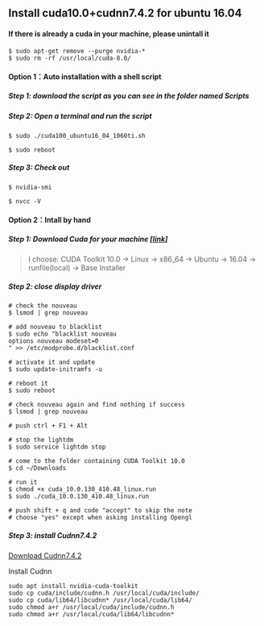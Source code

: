 ## Install cuda10.0+cudnn7.4.2 for ubuntu 16.04

#### If there is already a cuda in your machine, please unintall it 

```shell
$ sudo apt-get remove --purge nvidia-*
$ sudo rm -rf /usr/local/cuda-8.0/
```





#### Option 1：Auto installation with a shell script

##### Step 1: download the script as you can see in the folder named Scripts

##### Step 2: Open a terminal and run the script

```shell
$ sudo ./cuda100_ubuntu16_04_1060ti.sh
```

```shell
$ sudo reboot
```

##### Step 3: Check out

```shell
$ nvidia-smi
```

```shell
$ nvcc -V
```





#### Option 2：Intall by hand

##### Step 1: Download Cuda for your machine [[link]](https://developer.nvidia.com/cuda-toolkit-archive)

> I choose: CUDA Toolkit 10.0 -> Linux -> x86_64 -> Ubuntu -> 16.04 -> runfile(local) -> Base Installer
>

##### Step 2: close display driver

```shell
# check the nouveau
$ lsmod | grep nouveau

# add nouveau to blacklist
$ sudo echo "blacklist nouveau
options nouveau modeset=0
" >> /etc/modprobe.d/blacklist.conf

# activate it and update
$ sudo update-initramfs -u

# reboot it
$ sudo reboot

# check nouveau again and find nothing if success
$ lsmod | grep nouveau

# push ctrl + F1 + Alt

# stop the lightdm 
$ sudo service lightdm stop
```

```shell
# come to the folder containing CUDA Toolkit 10.0
$ cd ~/Downloads

# run it
$ chmod +x cuda_10.0.130_410.48_linux.run
$ sudo ./cuda_10.0.130_410.48_linux.run

# push shift + q and code "accept" to skip the note
# choose "yes" except when asking installing Opengl
```

##### Step 3: install Cudnn7.4.2

[Download Cudnn7.4.2](https://developer.nvidia.com/rdp/cudnn-archive)

Install Cudnn

```shell
sudo apt install nvidia-cuda-toolkit
sudo cp cuda/include/cudnn.h /usr/local/cuda/include/
sudo cp cuda/lib64/libcudnn* /usr/local/cuda/lib64/
sudo chmod a+r /usr/local/cuda/include/cudnn.h
sudo chmod a+r /usr/local/cuda/lib64/libcudnn*
```

